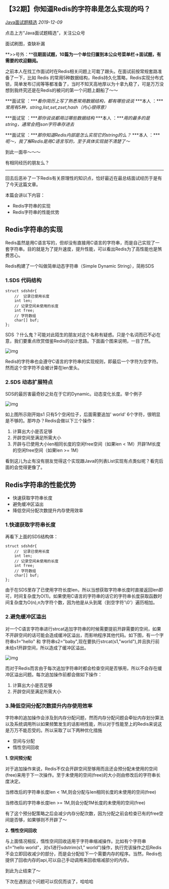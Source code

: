 ## 【32期】你知道Redis的字符串是怎么实现的吗？

[Java面试题精选](javascript:void(0);) *2019-12-09*

点击上方“Java面试题精选”，关注公众号

面试刷图，查缺补漏



**>>号外：****往期面试题，10篇为一个单位归置到本公众号菜单栏->面试题，有需要的欢迎翻阅。**

之前本人在找工作面试时在Redis相关问题上可栽了跟头。在面试前按常规套路准备了一下，比如 Redis 的常用5种数据结构，Redis持久化策略，Redis实现分布式锁，简单发布订阅等等都准备了，当时不知天高地厚以为十拿九稳了，可是万万没想到我终究还是在Redis的被问的第一个问题上翻船了～～

***面试官 ：****看你简历上写了熟悉常用数据结构，都有哪些说说*
***本人 ：****常用有5种，string,list,set,zset,hash（内心很得意）*

***面试官 ：****那你说说都用过哪些数据结构*
***本人 ：****用的最多的是string，通常会把json字符串存进去*

***面试官 ：****那你知道Redis内部是怎么实现它的string的么？*
***本人 ：****呃～，我了解Redis是用C语言写的，至于具体实现就不清楚了～*

到此一面卒～～～

有相同经历的朋友么？

------

回去后恶补了一下Redis有关原理性的知识点，恰好最近在最总结面试经历于是有了今天这篇文章。

本篇会讲以下内容：

- Redis字符串的实现
- Redis字符串的性能优势

## Redis字符串的实现

Redis虽然是用C语言写的，但却没有直接用C语言的字符串，而是自己实现了一套字符串。目的就是为了提升速度，提升性能，可以看出Redis为了高性能也是煞费苦心。

Redis构建了一个叫做简单动态字符串（Simple Dynamic String），简称SDS

### 1.SDS 代码结构

```
struct sdshdr{
    //  记录已使用长度
    int len;
    // 记录空闲未使用的长度
    int free;
    // 字符数组
    char[] buf;
};
```

SDS ？什么鬼？可能对此陌生的朋友对这个名称有疑惑。只是个名词而已不必在意，我们要重点欣赏借鉴Redis的设计思路。下面画个图来说明，一目了然。

![img](https://mmbiz.qpic.cn/mmbiz/8KKrHK5ic6XCsqyWO8pRHIiaObEX7mA2RYXae1TicrODmoI20icdJVp447NQ7j05pbVlEmWDWCd2yOMjxWmczTAnmQ/640?wx_fmt=other&tp=webp&wxfrom=5&wx_lazy=1&wx_co=1)

Redis的字符串也会遵守C语言的字符串的实现规则，即最后一个字符为空字符。然而这个空字符不会被计算在len里头。

### 2.SDS 动态扩展特点

SDS的最厉害最奇妙之处在于它的Dynamic。动态变化长度。举个例子

![img](https://mmbiz.qpic.cn/mmbiz/8KKrHK5ic6XCsqyWO8pRHIiaObEX7mA2RYF3I2tWEPQc7Nn1OGExkbERltTH7qr8Vic3RLygSHibkepvUlQ4pzQaibQ/640?wx_fmt=other&tp=webp&wxfrom=5&wx_lazy=1&wx_co=1)

如上图所示刚开始s1 只有5个空闲位子，后面需要追加' world' 6个字符，很明显是不够的。那咋办？Redis会做以下三个操作：

1. 计算出大小是否足够
2. 开辟空间至满足所需大小
3. 开辟与已使用大小len相同长度的空闲free空间（如果len < 1M）开辟1M长度的空闲free空间（如果len >= 1M）

看到这儿为止有没有朋友觉得这个实现跟Java的列表List实现有点类似呢？看完后面的会觉得更像了。

## Redis字符串的性能优势

- 快速获取字符串长度
- 避免缓冲区溢出
- 降低空间分配次数提升内存使用效率

### 1.快速获取字符串长度

再看下上面的SDS结构体：

```
struct sdshdr{
    //  记录已使用长度
    int len;
    // 记录空闲未使用的长度
    int free;
    // 字符数组
    char[] buf;
};
```

由于在SDS里存了已使用字符长度len，所以当想获取字符串长度时直接返回len即可，时间复杂度为O(1)。如果使用C语言的字符串的话它的字符串长度获取函数时间复杂度为O(n),n为字符个数，因为他是从头到尾（到空字符'\0'）遍历相加。

### 2.避免缓冲区溢出

对一个C语言字符串进行strcat追加字符串的时候需要提前开辟需要的空间，如果不开辟空间的话可能会造成缓冲区溢出，而影响程序其他代码。如下图，有一个字符串s1="hello" 和 字符串s2="baby",现在要执行strcat(s1,"world"),并且执行前未给s1开辟空间，所以造成了缓冲区溢出。

![img](https://mmbiz.qpic.cn/mmbiz/8KKrHK5ic6XCsqyWO8pRHIiaObEX7mA2RYWYdrgTj2vFkJod1xCRAkYlNjs7qQgwMa1TMDjlTPtDemC1cichEsTibw/640?wx_fmt=other&tp=webp&wxfrom=5&wx_lazy=1&wx_co=1)

而对于Redis而言由于每次追加字符串时都会检查空间是否够用，所以不会存在缓冲区溢出问题。每次追加操作前都会做如下操作：

1. 计算出大小是否足够
2. 开辟空间至满足所需大小

### 3.降低空间分配次数提升内存使用效率

字符串的追加操作会涉及到内存分配问题，然而内存分配问题会牵扯内存划分算法以及系统调用所以如果频繁发生的话影响性能，所以对于性能至上的Redis来说这是万万不能忍受的。所以采取了以下两种优化措施

- 空间与分配
- 惰性空间回收

**1. 空间预分配**

对于追加操作来说，Redis不仅会开辟空间至够用而且还会预分配未使用的空间(free)来用于下一次操作。至于未使用的空间(free)的大小则由修改后的字符串长度决定。

当修改后的字符串长度len < 1M,则会分配与len相同长度的未使用的空间(free)

当修改后的字符串长度len >= 1M,则会分配1M长度的未使用的空间(free)

有了这个预分配策略之后会减少内存分配次数，因为分配之前会检查已有的free空间是否够，如果够则不开辟了～

**2. 惰性空间回收**

与上面情况相反，惰性空间回收适用于字符串缩减操作。比如有个字符串s1="hello world"，对s1进行sdstrim(s1," world")操作，执行完该操作之后Redis不会立即回收减少的部分，而是会分配给下一个需要内存的程序。当然，Redis也提供了回收内存的api,可以自己手动调用来回收缩减部分的内存。

到此为止结束了～

下次在遇到这个问题可以侃侃而谈了，哈哈哈